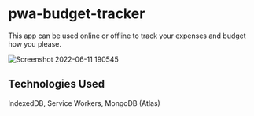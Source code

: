 # pwa-budget-tracker

This app can be used online or offline to track your expenses and budget how you please.

![Screenshot 2022-06-11 190545](https://user-images.githubusercontent.com/94206317/173207718-7681e056-76e5-4c4e-97b7-ca3bdb082cf4.png)

## Technologies Used
IndexedDB, Service Workers, MongoDB (Atlas)
